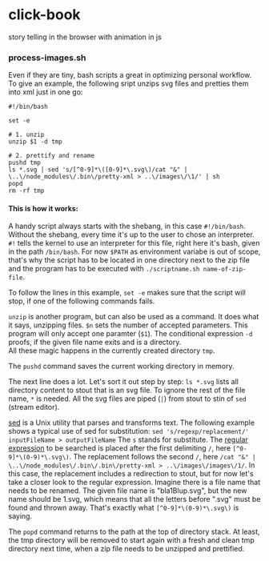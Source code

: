 # click-book

story telling in the browser with animation in js


### process-images.sh

Even if they are tiny, bash scripts a great in optimizing personal workflow. To give an example, the following sript unzips svg files and pretties them into xml just in one go:

```
#!/bin/bash

set -e

# 1. unzip
unzip $1 -d tmp

# 2. prettify and rename
pushd tmp
ls *.svg | sed 's/[^0-9]*\([0-9]*\.svg\)/cat "&" | \..\/node_modules\/.bin\/pretty-xml > ..\/images\/\1/' | sh
popd
rm -rf tmp
```
#### This is how it works:
A handy script always starts with the shebang, in this case `#!/bin/bash`.
Without the shebang, every time it's up to the user to chose an interpreter. 
`#!` tells the kernel to use an interpreter for this file, 
right here it's bash, given in the path `/bin/bash`. For now `$PATH` as environment variabe is out of scope, 
that's why the script has to be located in one directory next to the zip file and the program has to be executed 
with `./scriptname.sh name-of-zip-file`.

To follow the lines in this example, `set -e` makes sure that the script will stop, if one of the following commands fails. 

`unzip` is another program, but can also be used as a command. It does what it says, unzipping files. 
`$n` sets the number of accepted parameters. This program will only accept
one paramter (`$1`). The conditional expression `-d` proofs, if the given file name exits and is a directory.  
All these magic happens in the currently created directory `tmp`. 

The `pushd` command saves the current working directory in memory. 

The next line does a lot. Let's sort it out step by step:
`ls *.svg` lists all directory content to stout that is an svg file. To ignore the rest of the file name, `*` is needed.
All the svg files are piped (`|`) from stout to stin of `sed` (stream editor).

[sed](https://en.wikipedia.org/wiki/Sed#Mode_of_operation) is a Unix utility that parses and transforms text.
The following example shows a typical use of sed for substitution:
`sed 's/regexp/replacement/' inputFileName > outputFileName`
The `s` stands for substitute. The [regular expression](https://en.wikipedia.org/wiki/Regular_expression) to be searched is placed 
after the first delimiting `/`, here `[^0-9]*\(0-9)*\.svg\)`. The replacement follows the second `/`, here `/cat "&" | \..\/node_modules\/.bin\/.bin\/pretty-xml > ..\/images\/images\/1/`. In this case, the replacement includes a redirection to stout, but for now let's 
take a closer look to the regular expression.
Imagine there is a file name that needs to be renamed. The given file name is "bla1Blup.svg", but the new name should be 1.svg, which means 
that all the letters before ".svg" must be found and thrown away. That's exactly what `[^0-9]*\(0-9)*\.svg\)` is saying. 


The `popd` command returns to the path at the top of directory stack.
At least, the tmp directory will be removed to start again with a fresh and clean tmp directory next time, 
when a zip file needs to be unzipped and prettified.
